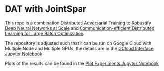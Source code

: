 # DAT with JointSpar

This repo is a combination [Distributed Adversarial Training to Robustify Deep Neural Networks at Scale](https://openreview.net/pdf?id=Srgg_ULj9gq) and [Communication-efficient Distributed Learning for Large Batch Optimization](https://proceedings.mlr.press/v162/liu22n.html).

The repository is adjusted such that it can be run on Google Cloud with Multiple Node and Multiple GPUs, the details are in the [GCloud Interface Jupyter Notebook](https://github.com/Capsar/dat/blob/master/gcloud_interface.ipynb)

Plots of the results can be found in the [Plot Experiments Jupyter Notebook](https://github.com/Capsar/dat/blob/master/plot_experiments.ipynb)
